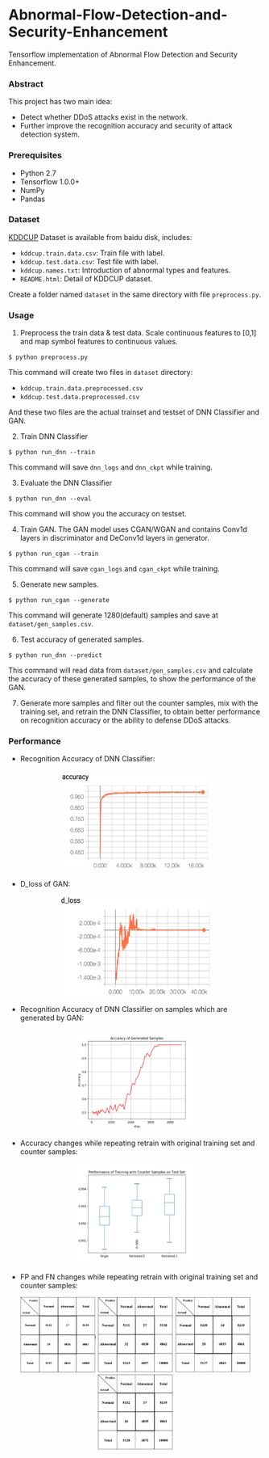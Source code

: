 # Abnormal-Flow-Detection-and-Security-Enhancement

Tensorflow implementation of Abnormal Flow Detection and Security Enhancement.

### Abstract

This project has two main idea:

* Detect whether DDoS attacks exist in the network.
* Further improve the recognition accuracy and security of attack detection system.

### Prerequisites

* Python 2.7
* Tensorflow 1.0.0+
* NumPy
* Pandas

### Dataset

[KDDCUP](https://pan.baidu.com/s/1cBBBSM) Dataset is available from baidu disk, includes:

* <code>kddcup.train.data.csv</code>: Train file with label.
* <code>kddcup.test.data.csv</code>: Test file with label.
* <code>kddcup.names.txt</code>: Introduction of abnormal types and features.
* <code>README.html</code>: Detail of KDDCUP dataset.

Create a folder named <code>dataset</code> in the same directory with file <code>preprocess.py</code>.

### Usage

1. Preprocess the train data & test data. Scale continuous features to [0,1] and map symbol features to continuous values.

```
$ python preprocess.py
```

This command will create two files in <code>dataset</code> directory:

* <code>kddcup.train.data.preprocessed.csv</code>
* <code>kddcup.test.data.preprocessed.csv</code>

And these two files are the actual trainset and testset of DNN Classifier and GAN.

2. Train DNN Classifier

```
$ python run_dnn --train
```

This command will save <code>dnn\_logs</code> and <code>dnn\_ckpt</code> while training.

3. Evaluate the DNN Classifier

```
$ python run_dnn --eval
```

This command will show you the accuracy on testset.

4. Train GAN. The GAN model uses CGAN/WGAN and contains Conv1d layers in discriminator and DeConv1d layers in generator.

```
$ python run_cgan --train
```

This command will save <code>cgan\_logs</code> and <code>cgan\_ckpt</code> while training.

5. Generate new samples.

```
$ python run_cgan --generate
```

This command will generate 1280(default) samples and save at <code>dataset/gen\_samples.csv</code>.

6. Test accuracy of generated samples.

```
$ python run_dnn --predict
```

This command will read data from <code>dataset/gen\_samples.csv</code> and calculate the accuracy of these generated samples, to show the performance of the GAN.

7. Generate more samples and filter out the counter samples, mix with the training set, and retrain the DNN Classifier, to obtain better performance on recognition accuracy or the ability to defense DDoS attacks.

### Performance

* Recognition Accuracy of DNN Classifier:

<center><img src="img/dnn-accuracy.png" width="300px" height="200px"></center>

* D_loss of GAN:

<center><img src="img/cgan-d-loss.png" style="width: 300px;height: 200px"></center>

* Recognition Accuracy of DNN Classifier on samples which are generated by GAN:

<center><img src="img/cgan-accuracy-of-generated-samples.png" style="width: 250px;height: 200px"></center>

* Accuracy changes while repeating retrain with original training set and counter samples:

<center><img src="img/counter-accuracy.png" style="width: 250px;height: 200px"></center>

* FP and FN changes while repeating retrain with original training set and counter samples:

<center>
 <img src="img/counter-security-1.png" style="width: 150px;height: 150px">
 <img src="img/counter-security-2.png" style="width: 150px;height: 150px">
 <img src="img/counter-security-3.png" style="width: 150px;height: 150px">
 <img src="img/counter-security-4.png" style="width: 150px;height: 150px">
 </center>